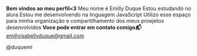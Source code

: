 **Bem vindos ao meu perfil<3**
Meu nome é Emilly Duque 
Estou estudando no alura
Estou me desenvolvendo na linguagem JavaScript
Utilizo esse espaço para minha organização e compartilhamento dos meus proejetos desenvolvidos
**Voce pode entrar em contato comigo📬**
emillyisabellyduque@gmail.com

@duquemi
